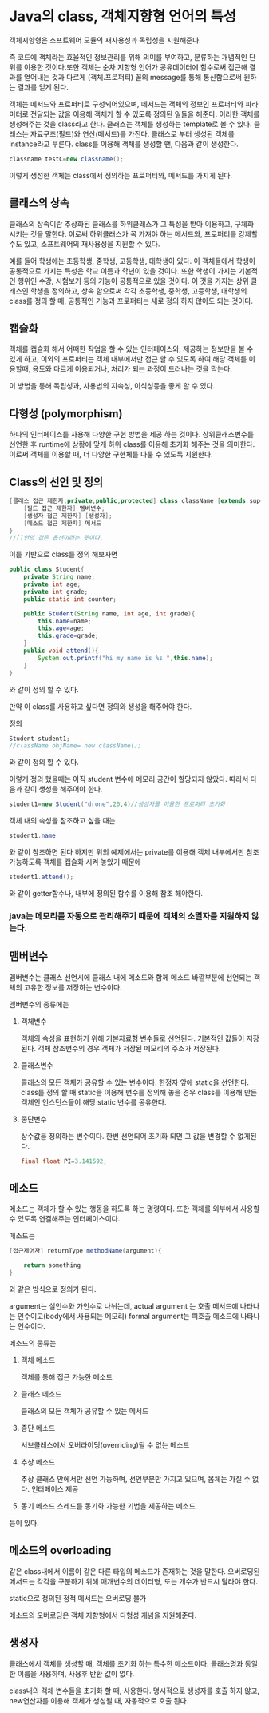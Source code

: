 # Java의 class, 객체지향형 언어의 특성

객체지향형은 소프트웨어 모듈의 재사용성과 독립성을 지원해준다. 

즉 코드에 객체라는 효율적인 정보관리를 위해 의미를 부여하고, 분류하는 개념적인 단위를 이용한 것이다.또한 객체는 순차 지향형 언어가 공유데이터에 함수로써 접근해 결과를 얻어내는 것과 다르게 (객체.프로퍼티) 꼴의 message를 통해 통신함으로써 원하는 결과를 얻게 된다. 

객체는 메서드와 프로퍼티로 구성되어있으며, 메서드는 객체의 정보인 프로퍼티와 파라미터로 전달되는 값을 이용해 객체가 할 수 있도록 정의된 일들을 해준다. 이러한 객체를 생성해주는 것을 class라고 한다. 클래스는 객체를 생성하는 template로 볼 수 있다. 
클래스는 자료구조(필드)와 연산(메서드)를 가진다. 
클래스로 부터 생성된 객체를 instance라고 부른다. 
class를 이용해 객체를 생성할 땐, 다음과 같이 생성한다. 

```java
classname testC=new classname();
```
이렇게 생성한 객체는 class에서 정의하는 프로퍼티와, 메서드를 가지게 된다. 

## 클래스의 상속

클래스의 상속이란 추상화된 클래스를 하위클래스가 그 특성을 받아 이용하고, 구체화 시키는 것을 말한다. 이로써 하위클래스가 꼭 가져야 하는 메서드와, 프로퍼티를 강제할 수도 있고, 소프트웨어의 재사용성을 지원할 수 있다.

예를 들어 학생에는 초등학생, 중학생, 고등학생, 대학생이 있다. 이 객체들에서 학생이 공통적으로 가지는 특성은 학교 이름과 학년이 있을 것이다. 또한 학생이 가지는 기본적인 행위인 수강, 시험보기 등의 기능이 공통적으로 있을 것이다. 이 것을 가지는 상위 클래스인 학생을 정의하고, 상속 함으로써 각각 초등학생, 중학생, 고등학생, 대학생의 class를 정의 할 때, 공통적인 기능과 프로퍼티는 새로 정의 하지 않아도 되는 것이다. 


## 캡슐화 
객체를 캡슐화 해서 어떠한 작업을 할 수 있는 인터페이스와, 제공하는 정보만을 볼 수 있게 하고, 이외의 프로퍼티는 객체 내부에서만 접근 할 수 있도록 하여 해당 객체를 이용할때, 용도와 다르게 이용되거나, 처리가 되는 과정이 드러나는 것을 막는다. 

이 방법을 통해 독립성과, 사용법의 지속성, 이식성등을 좋게 할 수 있다. 

## 다형성 (polymorphism)

하나의 인터페이스를 사용해 다양한 구현 방법을 제공 하는 것이다. 상위클래스변수를 선언한 후 runtime에 상황에 맞게 하위 class를 이용해 초기화 해주는 것을 의미한다. 이로써 객체를 이용할 때, 더 다양한 구현체를 다룰 수 있도록 지윈한다. 

## Class의 선언 및 정의 
```java
[클래스 접근 제한자,private,public,protected] class className [extends superclass] [implements interfaceName] {
    [필드 접근 제한자] 멤버변수;
    [생성자 접근 제한자] [생성자];
    [메소드 접근 제한자] 메서드
}
//[]안의 값은 옵션이라는 뜻이다.
```
이를 기반으로 class를 정의 해보자면
```java
public class Student{
    private String name;
    private int age;
    private int grade;
    public static int counter;

    public Student(String name, int age, int grade){
        this.name=name;
        this.age=age;
        this.grade=grade;
    }
    public void attend(){
        System.out.printf("hi my name is %s ",this.name);
    }
}
```
와 같이 정의 할 수 있다. 

만약 이 class를 사용하고 싶다면 정의와 생성을 해주어야 한다. 

정의
```java
Student student1;
//className objName= new className();
```
와 같이 정의 할 수 있다. 

이렇게 정의 했을때는 아직 student 변수에 메모리 공간이 할당되지 않았다. 따라서 다음과 같이 생성을 해주어야 한다. 

```java
student1=new Student("drone",20,4)//생성자를 이용한 프로퍼티 초기화
```
객체 내의 속성을 참조하고 싶을 때는 
```java
student1.name
```
와 같이 참조하면 된다 하지만 위의 예제에서는 private를 이용해 객체 내부에서만 참조 가능하도록 객체를 캡슐화 시켜 놓았기 때문에 

```java
student1.attend();
```
와 같이 getter함수나, 내부에 정의된 함수를 이용해 참조 해야한다. 

### java는 메모리를 자동으로 관리해주기 때문에 객체의 소멸자를 지원하지 않는다. 

## 맴버변수 

맴버변수는 클래스 선언시에 클래스 내에 메소드와 함께 메소드 바깥부분에 선언되는 객체의 고유한 정보를 저장하는 변수이다.

맴버변수의 종류에는
1. 객체변수
    
    객체의 속성을 표현하기 위해 기본자료형 변수들로 선언된다. 
    기본적인 값들이 저장된다. 
    객체 참조변수의 경우 객체가 저장된 메모리의 주소가 저장된다.

2. 클래스변수
    
    클래스의 모든 객체가 공유할 수 있는 변수이다. 
    한정자 앞에 static을 선언한다.
    class를 정의 할 때 static을 이용해 변수를 정의해 놓을 경우 class를 이용해 만든 객체인 인스턴스들이 해당 static 변수를 공유한다.

3. 종단변수
    
    상수값을 정의하는 변수이다.
    한번 선언되어 초기화 되면 그 값을 변경할 수 없게된다. 
    ```java
    final float PI=3.141592;
    ```

## 메소드 

메소드는 객체가 할 수 있는 행동을 하도록 하는 명령이다. 
또한 객체를 외부에서 사용할 수 있도록 연결해주는 인터페이스이다.

매소드는 
```java
[접근제어자] returnType methodName(argument){

    return something
}
```
와 같은 방식으로 정의가 된다. 

argument는 실인수와 가인수로 나뉘는데,
actual argument 는 호출 메서드에 나타나는 인수이고(body에서 사용되는 메모리)
formal argument는 피호출 메소드에 나타나는 인수이다. 

메소드의 종류는
1. 객체 메소드
    
    객체를 통해 접근 가능한 메소드
2. 클래스 메소드

    클래스의 모든 객체가 공유할 수 있는 메서드

3. 종단 메소드

    서브클레스에서 오버라이딩(overriding)될 수 없는 메소드
4. 추상 메소드

    추상 클래스 안에서만 선언 가능하며, 선언부분만 가지고 있으며, 몸체는 가질 수 없다. 인터페이스 제공

6. 동기 메소드 
    스레드를 동기화 가능한 기법을 제공하는 메소드 

등이 있다. 


## 메소드의 overloading

같은 class내에서 이름이 같은 다른 타입의 메소드가 존재하는 것을 말한다. 오버로딩된 메서드는 각각을 구분하기 위해 매개변수의 데이터형, 또는 개수가 반드시 달라야 한다. 

static으로 정의된 정적 메서드는 오버로딩 불가

메소드의 오버로딩은 객체 지향형에서 다형성 개념을 지원해준다.

## 생성자 

클래스에서 객체를 생성할 때, 객체를 초기화 하는 특수한 메소드이다. 
클래스명과 동일한 이름을 사용하며, 사용후 반환 값이 없다.

class내의 객체 변수들을 초기화 할 때, 사용한다. 명시적으로 생성자를 호출 하지 않고, new연산자를 이용해 객체가 생성될 때, 자동적으로 호출 된다. 


